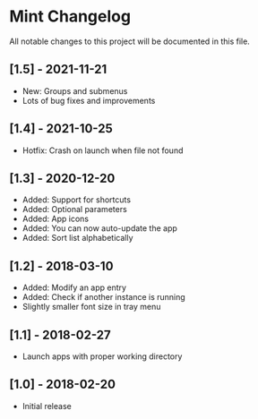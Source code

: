 # Mint Changelog

All notable changes to this project will be documented in this file.

## [1.5] - 2021-11-21
- New: Groups and submenus
- Lots of bug fixes and improvements

## [1.4] - 2021-10-25
- Hotfix: Crash on launch when file not found

## [1.3] - 2020-12-20
- Added: Support for shortcuts
- Added: Optional parameters
- Added: App icons
- Added: You can now auto-update the app
- Added: Sort list alphabetically

## [1.2] - 2018-03-10
- Added: Modify an app entry
- Added: Check if another instance is running
- Slightly smaller font size in tray menu

## [1.1] - 2018-02-27
- Launch apps with proper working directory

## [1.0] - 2018-02-20
- Initial release